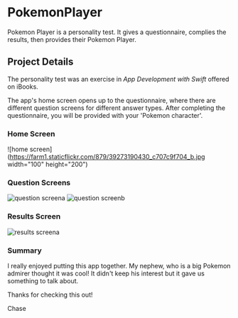 # PokemonPlayer
Pokemon Player is a personality test. It gives a questionnaire, complies the results, then provides their Pokemon Player.

## Project Details
The personality test was an exercise in *App Development with Swift* offered on iBooks.

The app's home screen opens up to the questionnaire, where there are different question screens for different answer types. After completing the questionnaire, you will be provided with your 'Pokemon character'.

### Home Screen
![home screen](https://farm1.staticflickr.com/879/39273190430_c707c9f704_b.jpg width="100" height="200")

### Question Screens
![question screena](https://farm1.staticflickr.com/820/39273188950_07142afd95_b.jpg)
![question screenb](https://farm1.staticflickr.com/806/27209799118_6e92c85c04_b.jpg)

### Results Screen
![results screena](https://farm1.staticflickr.com/786/41039219832_a5ce92f860_b.jpg=50x50)

### Summary
I really enjoyed putting this app together. My nephew, who is a big Pokemon admirer thought it was cool! It didn't keep his interest but it gave us something to talk about.

Thanks for checking this out!

Chase
